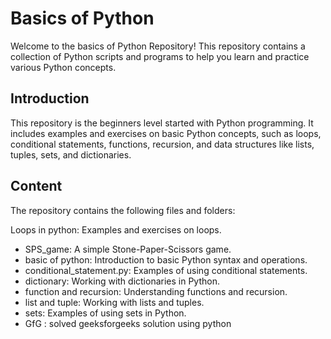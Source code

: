 <h1>Basics of Python </h1>
Welcome to the basics of  Python Repository! This repository contains a collection of Python scripts and programs to help you learn and practice various Python concepts.

<h2>Introduction</h2>
This repository is the  beginners level  started with Python programming. It includes examples and exercises on basic Python concepts, such as loops, conditional statements, functions, recursion, and data structures like lists, tuples, sets, and dictionaries.

<h2>Content</h2>
<p>
The repository contains the following files and folders:

Loops in python: Examples and exercises on loops.
* SPS_game: A simple Stone-Paper-Scissors game.
* basic of python: Introduction to basic Python syntax and operations.
* conditional_statement.py: Examples of using conditional statements.
* dictionary: Working with dictionaries in Python.
* function and recursion: Understanding functions and recursion.
* list and tuple: Working with lists and tuples.
* sets: Examples of using sets in Python.
* GfG : solved geeksforgeeks solution using python
</p>

